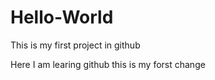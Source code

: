 # Hello-World
This is my first project in github

Here I am learing github this is my forst change 
